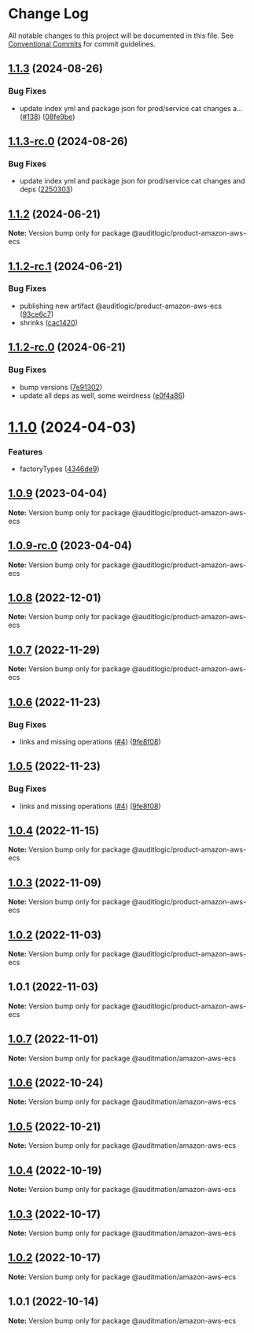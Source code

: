 # Change Log

All notable changes to this project will be documented in this file.
See [Conventional Commits](https://conventionalcommits.org) for commit guidelines.

## [1.1.3](https://github.com/auditlogic/product/compare/@auditlogic/product-amazon-aws-ecs@1.1.2...@auditlogic/product-amazon-aws-ecs@1.1.3) (2024-08-26)


### Bug Fixes

* update index yml and package json for prod/service cat changes a… ([#138](https://github.com/auditlogic/product/issues/138)) ([08fe9be](https://github.com/auditlogic/product/commit/08fe9beb1c8457462a19bc69caa02e6212d97e1a))





## [1.1.3-rc.0](https://github.com/auditlogic/product/compare/@auditlogic/product-amazon-aws-ecs@1.1.2...@auditlogic/product-amazon-aws-ecs@1.1.3-rc.0) (2024-08-26)


### Bug Fixes

* update index yml and package json for prod/service cat changes and deps ([2250303](https://github.com/auditlogic/product/commit/225030363a363608240135b7ebed386b28f01e4b))





## [1.1.2](https://github.com/auditlogic/product/compare/@auditlogic/product-amazon-aws-ecs@1.1.2-rc.1...@auditlogic/product-amazon-aws-ecs@1.1.2) (2024-06-21)

**Note:** Version bump only for package @auditlogic/product-amazon-aws-ecs





## [1.1.2-rc.1](https://github.com/auditlogic/product/compare/@auditlogic/product-amazon-aws-ecs@1.1.2-rc.0...@auditlogic/product-amazon-aws-ecs@1.1.2-rc.1) (2024-06-21)


### Bug Fixes

* publishing new artifact @auditlogic/product-amazon-aws-ecs ([93ce6c7](https://github.com/auditlogic/product/commit/93ce6c70b36ac0424a99cd3e95dd609ecb291fa2))
* shrinks ([cac1420](https://github.com/auditlogic/product/commit/cac14200fefcd8183ab69fe89a47bd3f70f563e9))





## [1.1.2-rc.0](https://github.com/auditlogic/product/compare/@auditlogic/product-amazon-aws-ecs@1.1.0...@auditlogic/product-amazon-aws-ecs@1.1.2-rc.0) (2024-06-21)


### Bug Fixes

* bump versions ([7e91302](https://github.com/auditlogic/product/commit/7e913023b8b312150ed7762c32fbbe616be71de5))
* update all deps as well, some weirdness ([e0f4a86](https://github.com/auditlogic/product/commit/e0f4a864714e2d3de6bbf3da014d5312fe53be2f))





# [1.1.0](https://github.com/auditlogic/product/compare/@auditlogic/product-amazon-aws-ecs@1.0.9...@auditlogic/product-amazon-aws-ecs@1.1.0) (2024-04-03)


### Features

* factoryTypes ([4346de9](https://github.com/auditlogic/product/commit/4346de92693aee892fccf725338ffc7b80ab182b))





## [1.0.9](https://github.com/auditlogic/product/compare/@auditlogic/product-amazon-aws-ecs@1.0.8...@auditlogic/product-amazon-aws-ecs@1.0.9) (2023-04-04)

**Note:** Version bump only for package @auditlogic/product-amazon-aws-ecs





## [1.0.9-rc.0](https://github.com/auditlogic/product/compare/@auditlogic/product-amazon-aws-ecs@1.0.8...@auditlogic/product-amazon-aws-ecs@1.0.9-rc.0) (2023-04-04)

**Note:** Version bump only for package @auditlogic/product-amazon-aws-ecs





## [1.0.8](https://github.com/auditlogic/product/compare/@auditlogic/product-amazon-aws-ecs@1.0.7...@auditlogic/product-amazon-aws-ecs@1.0.8) (2022-12-01)

**Note:** Version bump only for package @auditlogic/product-amazon-aws-ecs





## [1.0.7](https://github.com/auditlogic/product/compare/@auditlogic/product-amazon-aws-ecs@1.0.6...@auditlogic/product-amazon-aws-ecs@1.0.7) (2022-11-29)

**Note:** Version bump only for package @auditlogic/product-amazon-aws-ecs





## [1.0.6](https://github.com/auditlogic/product/compare/@auditlogic/product-amazon-aws-ecs@1.0.4...@auditlogic/product-amazon-aws-ecs@1.0.6) (2022-11-23)


### Bug Fixes

* links and missing operations ([#4](https://github.com/auditlogic/product/issues/4)) ([9fe8f08](https://github.com/auditlogic/product/commit/9fe8f08fe7c57fdb79f991ac35bd6ac2e7dcad38))





## [1.0.5](https://github.com/auditlogic/product/compare/@auditlogic/product-amazon-aws-ecs@1.0.4...@auditlogic/product-amazon-aws-ecs@1.0.5) (2022-11-23)


### Bug Fixes

* links and missing operations ([#4](https://github.com/auditlogic/product/issues/4)) ([9fe8f08](https://github.com/auditlogic/product/commit/9fe8f08fe7c57fdb79f991ac35bd6ac2e7dcad38))





## [1.0.4](https://github.com/auditlogic/product/compare/@auditlogic/product-amazon-aws-ecs@1.0.3...@auditlogic/product-amazon-aws-ecs@1.0.4) (2022-11-15)

**Note:** Version bump only for package @auditlogic/product-amazon-aws-ecs





## [1.0.3](https://github.com/auditlogic/product/compare/@auditlogic/product-amazon-aws-ecs@1.0.2...@auditlogic/product-amazon-aws-ecs@1.0.3) (2022-11-09)

**Note:** Version bump only for package @auditlogic/product-amazon-aws-ecs





## [1.0.2](https://github.com/auditlogic/product/compare/@auditlogic/product-amazon-aws-ecs@1.0.1...@auditlogic/product-amazon-aws-ecs@1.0.2) (2022-11-03)

**Note:** Version bump only for package @auditlogic/product-amazon-aws-ecs





## 1.0.1 (2022-11-03)

**Note:** Version bump only for package @auditlogic/product-amazon-aws-ecs





## [1.0.7](https://github.com/auditmation/store-content/compare/@auditmation/amazon-aws-ecs@1.0.6...@auditmation/amazon-aws-ecs@1.0.7) (2022-11-01)

**Note:** Version bump only for package @auditmation/amazon-aws-ecs





## [1.0.6](https://github.com/auditmation/store-content/compare/@auditmation/amazon-aws-ecs@1.0.5...@auditmation/amazon-aws-ecs@1.0.6) (2022-10-24)

**Note:** Version bump only for package @auditmation/amazon-aws-ecs





## [1.0.5](https://github.com/auditmation/store-content/compare/@auditmation/amazon-aws-ecs@1.0.4...@auditmation/amazon-aws-ecs@1.0.5) (2022-10-21)

**Note:** Version bump only for package @auditmation/amazon-aws-ecs





## [1.0.4](https://github.com/auditmation/store-content/compare/@auditmation/amazon-aws-ecs@1.0.3...@auditmation/amazon-aws-ecs@1.0.4) (2022-10-19)

**Note:** Version bump only for package @auditmation/amazon-aws-ecs





## [1.0.3](https://github.com/auditmation/store-content/compare/@auditmation/amazon-aws-ecs@1.0.2...@auditmation/amazon-aws-ecs@1.0.3) (2022-10-17)

**Note:** Version bump only for package @auditmation/amazon-aws-ecs





## [1.0.2](https://github.com/auditmation/store-content/compare/@auditmation/amazon-aws-ecs@1.0.1...@auditmation/amazon-aws-ecs@1.0.2) (2022-10-17)

**Note:** Version bump only for package @auditmation/amazon-aws-ecs





## 1.0.1 (2022-10-14)

**Note:** Version bump only for package @auditmation/amazon-aws-ecs
